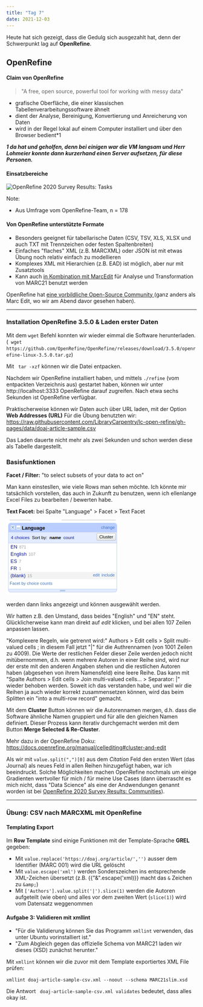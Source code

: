 ```yaml
---
title: "Tag 7"
date: 2021-12-03
---
```


Heute hat sich gezeigt, dass die Gedulg sich ausgezahlt hat, denn der Schwerpunkt lag auf **OpenRefine**.

## OpenRefine

#### Claim von OpenRefine

>  "A free, open source, powerful tool for working with messy data"

* grafische Oberfläche, die einer klassischen Tabellenverarbeitungssoftware ähnelt
* dient der Analyse, Bereinigung, Konvertierung und Anreicherung von Daten
* wird in der Regel lokal auf einem Computer installiert und über den Browser bedient*1

***1 da hat und geholfen, denn bei einigen war die VM langsam und Herr Lohmeier konnte dann kurzerhand einen Server aufsetzen, für diese Personen.***

#### Einsatzbereiche

![OpenRefine 2020 Survey Results: Tasks](https://raw.githubusercontent.com/OpenRefine/openrefine.github.com/master/images/2020survey/4.png)

Note:
- Aus Umfrage vom OpenRefine-Team, n = 178

#### Von OpenRefine unterstützte Formate

* Besonders geeignet für tabellarische Daten (CSV, TSV, XLS, XLSX und auch TXT mit Trennzeichen oder festen Spaltenbreiten)
* Einfaches "flaches" XML (z.B. MARCXML) oder JSON ist mit etwas Übung noch relativ einfach zu modellieren
* Komplexes XML mit Hierarchien (z.B. EAD) ist möglich, aber nur mit Zusatztools
* Kann auch [in Kombination mit MarcEdit](https://blog.reeset.net/archives/1873) für Analyse und Transformation von MARC21 benutzt werden


OpenRefine hat [eine vorbildliche Open-Source Community ](https://github.com/OpenRefine/OpenRefine/graphs/contributors) (ganz anders als Marc Edit, wo wir am Abend davor gesehen haben).

---

### Installation OpenRefine 3.5.0 & Laden erster Daten

Mit dem ```wget``` Befehl konnten wir wieder eimmal die Software herunterladen. (``` wget https://github.com/OpenRefine/OpenRefine/releases/download/3.5.0/openrefine-linux-3.5.0.tar.gz```)
    
Mit ``` tar -xzf``` können wir die Datei entpacken. 

Nachdem wir OpenRefine installiert haben, und mittels ```./refine``` (vom entpackten Verzeichnis aus) gestartet haben, können wir unter http://localhost:3333 OpenRefine darauf zugreifen. Nach etwa sechs Sekunden ist OpenRefine verfügbar.

Praktischerweise können wir Daten auch über URL laden, mit der Option **Web Addresses (URL)**
Für die Übung benutzten wir: https://raw.githubusercontent.com/LibraryCarpentry/lc-open-refine/gh-pages/data/doaj-article-sample.csv

Das Laden dauerte nicht mehr als zwei Sekunden und schon werden diese als Tabelle dargestellt.

### Basisfunktionen 

**Facet / Filter:** "to select subsets of your data to act on"

Man kann einstesllen, wie viele Rows man sehen möchte. Ich könnte mir tatsächlich vorstellen, das auch in Zukunft zu benutzen, wenn ich ellenlange Excel Files zu bearbeiten / bewerten habe.

**Text Facet:** bei Spalte "Language" > Facet > Text Facet

![screenshot Text Facet](../img/screenshot-text-facet.png)

werden dann links angezeigt und können ausgewählt werden.

Wir hatten z.B. den Umstand, dass beides "English" und "EN" steht. Glücklicherweise kann man direkt auf *edit* klicken, und bei allen 107 Zeilen anpassen lassen.

"Komplexere Regeln, wie getrennt wird:" Authors > Edit cells > Split multi-valued cells ; in diesem Fall jetzt "|" für die Authrennamen (von 1001 Zeilen zu 4009). Die Werte der restlichen Felder dieser Zeile werden jedoch nicht mitübernommen, d.h. wenn mehrere Autoren in einer Reihe sind, wird nur der erste mit den anderen Angaben stehen und die restlichen Autoren haben (abgesehen von ihrem Namensfeld) eine leere Reihe.
Das kann mit "Spalte Authors > Edit cells > Join multi-valued cells… > Separator: |" wieder behoben werden.
Soweit ich das verstanden habe, und weil wir die Reihen ja auch wieder korrekt zusammensetzen können, wird das beim Splitten ein "into a multi-row record"  gemacht.

Mit dem **Cluster** Button können wir die Autorennamen mergen, d.h. dass die Software ähnliche Namen gruppiert und für alle den gleichen Namen definiert. Dieser Prozess kann iterativ durchgemacht werden mit dem Button **Merge Selected & Re-Cluster**.

Mehr dazu in der OpenRefine Doku: https://docs.openrefine.org/manual/cellediting#cluster-and-edit

Als wir mit ```value.split(",")[0]``` aus dem *Citation* Feld den ersten Wert (das Journal) als neues Feld in allen Reihen hinzugefügt haben, war ich beeindruckt. Solche Möglichkeiten machen OpenRefine nochmals um einige Gradienten wertvoller für mich / für meine Use Cases (dann überrascht es mich nicht, dass "Data Science" als eine der Andwendungen genannt worden ist bei [OpenRefine 2020 Survey Results: Communities](https://raw.githubusercontent.com/OpenRefine/openrefine.github.com/master/images/2020survey/1.png)).

---

### Übung: CSV nach MARCXML mit OpenRefine

#### Templating Export

Im **Row Template** sind einige Funktionen mit der Template-Sprache **GREL** gegeben:

* Mit ```value.replace('https://doaj.org/article/','')``` ausser dem Identifier (MARC 001) wird die URL gelöscht
* Mit ```value.escape('xml')``` werden Sonderszeichen ins entsprechende XML-Zeichen übersetzt (z.B. {{"&".escape('xml)}} macht das ```&``` Zeichen zu ```&amp;```) 
* Mit ```['Authors'].value.split('|').slice(1)``` werden die Autoren aufgeteilt (wie oben) und alles vor dem zweiten Wert (```slice(1)```) wird vom Datensatz weggenommen

#### Aufgabe 3: Validieren mit xmllint

* "Für die Validierung können Sie das Programm `xmllint` verwenden, das unter Ubuntu vorinstalliert ist."
* "Zum Abgleich gegen das offizielle Schema von MARC21 laden wir dieses (XSD) zunächst herunter."

Mit ```xmllint``` können wir die zuvor mit dem Template exportiertes XML File prüfen:

```shell
xmllint doaj-article-sample-csv.xml --noout --schema MARC21slim.xsd
```

Die Antwort ``` doaj-article-sample-csv.xml validates``` bedeutet, dass alles okay ist.

